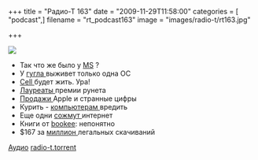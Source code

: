 +++
title = "Радио-Т 163"
date = "2009-11-29T11:58:00"
categories = [ "podcast",]
filename = "rt_podcast163"
image = "images/radio-t/rt163.jpg"

+++

![](https://radio-t.com/images/radio-t/rt163.jpg)

- Так что же было у [MS](http://www.electronista.com/articles/09/11/20/next.windows.again.on.3.year.schedule/) ?
- У [гугла ](http://cnews.ru/news/top/index.shtml?2009/11/23/370624)выживет только одна ОС
- [Cell ](http://corp.cnews.ru/news/line/index.shtml?2009/11/26/371191)будет жить. Ура!
- [Лауреаты ](http://internetno.net/2009/11/26/premia-runeta-2009/?utm_source=feedburner&utm_medium=feed&utm_campaign=Feed%3A+internetno+%28Internetno.net%29)премии рунета
- [Продажи ](http://business.compulenta.ru/481043/)Apple и странные цифры
- Курить - [компьютерам ](http://www.pcpro.co.uk/news/353512/apple-refuses-to-repair-smokers-macs)вредить
- Еще одни [сожмут ](http://internet.cnews.ru/news/top/index.shtml?2009/11/25/370952)интернет
- Книги от [bookee](http://internet.cnews.ru/news/line/index.shtml?2009/11/25/371022): непонятно
- $167 за [миллион ](http://webplanet.ru/news/business/2009/11/23/spotify.html)легальных скачиваний

[Аудио](https://archive.rucast.net/radio-t/media/rt_podcast163.mp3)
[radio-t.torrent](http://www.radio-t.com/torrents/rt_podcast163.mp3.torrent)
<audio src="https://archive.rucast.net/radio-t/media/rt_podcast163.mp3" preload="none"></audio>
